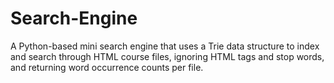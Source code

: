 # Search-Engine
A Python-based mini search engine that uses a Trie data structure to index and search through HTML course files, ignoring HTML tags and stop words, and returning word occurrence counts per file.
